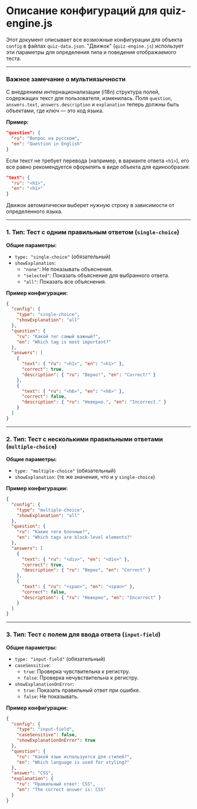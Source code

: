 # Описание конфигураций для quiz-engine.js

Этот документ описывает все возможные конфигурации для объекта `config` в файлах `quiz-data.json`. "Движок" (`quiz-engine.js`) использует эти параметры для определения типа и поведения отображаемого теста.

---

### Важное замечание о мультиязычности

С внедрением интернационализации (i18n) структура полей, содержащих текст для пользователя, изменилась. Поля `question`, `answers.text`, `answers.description` и `explanation` теперь должны быть объектами, где ключ — это код языка.

**Пример:**
```json
"question": {
  "ru": "Вопрос на русском",
  "en": "Question in English"
}
```
Если текст не требует перевода (например, в варианте ответа `<h1>`), его все равно рекомендуется оформлять в виде объекта для единообразия:
```json
"text": {
  "ru": "<h1>",
  "en": "<h1>"
}
```
Движок автоматически выберет нужную строку в зависимости от определенного языка.

---

### 1. Тип: Тест с одним правильным ответом (`single-choice`)

**Общие параметры:**
-   `type: "single-choice"` (обязательный)
-   `showExplanation`:
    -   `"none"`: Не показывать объяснения.
    -   `"selected"`: Показать объяснение для выбранного ответа.
    -   `"all"`: Показать все объяснения.

**Пример конфигурации:**
```json
{
  "config": {
    "type": "single-choice",
    "showExplanation": "all"
  },
  "question": {
    "ru": "Какой тег самый важный?",
    "en": "Which tag is most important?"
  },
  "answers": [
    {
      "text": { "ru": "<h1>", "en": "<h1>" },
      "correct": true,
      "description": { "ru": "Верно!", "en": "Correct!" }
    },
    {
      "text": { "ru": "<h6>", "en": "<h6>" },
      "correct": false,
      "description": { "ru": "Неверно.", "en": "Incorrect." }
    }
  ]
}
```

---

### 2. Тип: Тест с несколькими правильными ответами (`multiple-choice`)

**Общие параметры:**
-   `type: "multiple-choice"` (обязательный)
-   `showExplanation`: (те же значения, что и у `single-choice`)

**Пример конфигурации:**
```json
{
  "config": {
    "type": "multiple-choice",
    "showExplanation": "all"
  },
  "question": {
    "ru": "Какие теги блочные?",
    "en": "Which tags are block-level elements?"
  },
  "answers": [
    {
      "text": { "ru": "<div>", "en": "<div>" },
      "correct": true,
      "description": { "ru": "Верно", "en": "Correct" }
    },
    {
      "text": { "ru": "<span>", "en": "<span>" },
      "correct": false,
      "description": { "ru": "Неверно", "en": "Incorrect" }
    }
  ]
}
```

---

### 3. Тип: Тест с полем для ввода ответа (`input-field`)

**Общие параметры:**
-   `type: "input-field"` (обязательный)
-   `caseSensitive`:
    -   `true`: Проверка чувствительна к регистру.
    -   `false`: Проверка нечувствительна к регистру.
-   `showExplanationOnError`:
    -   `true`: Показать правильный ответ при ошибке.
    -   `false`: Не показывать.

**Пример конфигурации:**
```json
{
  "config": {
    "type": "input-field",
    "caseSensitive": false,
    "showExplanationOnError": true
  },
  "question": {
    "ru": "Какой язык используется для стилей?",
    "en": "Which language is used for styling?"
  },
  "answer": "CSS",
  "explanation": {
    "ru": "Правильный ответ: CSS",
    "en": "The correct answer is: CSS"
  }
}
```